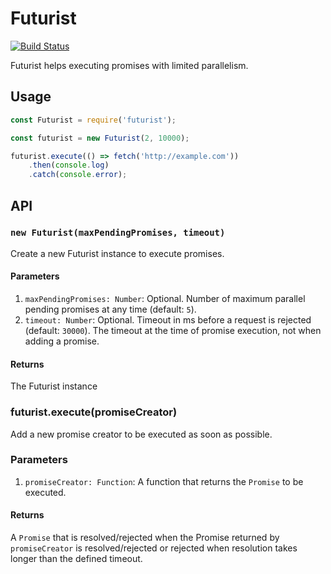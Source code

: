 # Futurist

[![Build Status](https://travis-ci.org/bfncs/futurist.svg?branch=master)](https://travis-ci.org/bfncs/futurist)

Futurist helps executing promises with limited parallelism.

## Usage

```js
const Futurist = require('futurist');

const futurist = new Futurist(2, 10000);

futurist.execute(() => fetch('http://example.com'))
    .then(console.log)
    .catch(console.error);
```

## API

### `new Futurist(maxPendingPromises, timeout)`

Create a new Futurist instance to execute promises.

#### Parameters

1. `maxPendingPromises: Number`: Optional. Number of maximum parallel pending promises at any time (default: `5`).
2. `timeout: Number`: Optional. Timeout in ms before a request is rejected (default: `30000`). The timeout at the time of promise execution, not when adding a promise.

#### Returns

The Futurist instance

### futurist.execute(promiseCreator)

Add a new promise creator to be executed as soon as possible.

### Parameters

1. `promiseCreator: Function`: A function that returns the `Promise` to be executed.

#### Returns

A `Promise` that is resolved/rejected when the Promise returned by `promiseCreator` is resolved/rejected or rejected when resolution takes longer than the defined timeout.